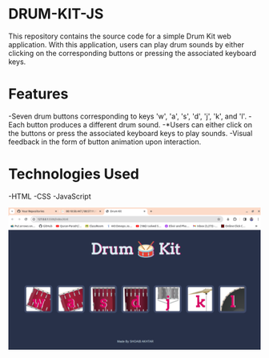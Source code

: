 # DRUM-KIT-JS
This repository contains the source code for a simple Drum Kit web application. With this application, users can play drum sounds by either clicking on the corresponding buttons or pressing the associated keyboard keys.

# Features
-Seven drum buttons corresponding to keys 'w', 'a', 's', 'd', 'j', 'k', and 'l'.
-Each button produces a different drum sound.
-*Users can either click on the buttons or press the associated keyboard keys to play sounds.
-Visual feedback in the form of button animation upon interaction.


# Technologies Used
-HTML
-CSS
-JavaScript

![Drum-Kit-JS](images/drumKit.png)
